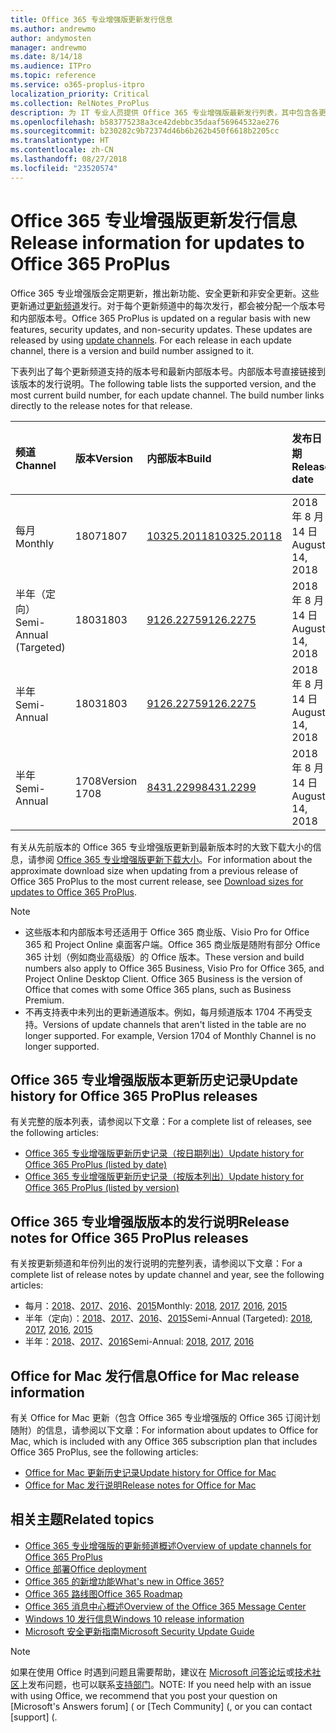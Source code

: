 ```yaml
---
title: Office 365 专业增强版更新发行信息
ms.author: andrewmo
author: andymosten
manager: andrewmo
ms.date: 8/14/18
ms.audience: ITPro
ms.topic: reference
ms.service: o365-proplus-itpro
localization_priority: Critical
ms.collection: RelNotes_ProPlus
description: 为 IT 专业人员提供 Office 365 专业增强版最新发行列表，其中包含各更新频道和发行说明链接以及更新历史记录
ms.openlocfilehash: b583775238a3ce42debbc35daaf56964532ae276
ms.sourcegitcommit: b230282c9b72374d46b6b262b450f6618b2205cc
ms.translationtype: HT
ms.contentlocale: zh-CN
ms.lasthandoff: 08/27/2018
ms.locfileid: "23520574"
---
```

# <a name="release-information-for-updates-to-office-365-proplus"></a><span data-ttu-id="954f7-103">Office 365 专业增强版更新发行信息</span><span class="sxs-lookup"><span data-stu-id="954f7-103">Release information for updates to Office 365 ProPlus</span></span>

<span data-ttu-id="954f7-p101">Office 365 专业增强版会定期更新，推出新功能、安全更新和非安全更新。这些更新通过[更新频道](https://docs.microsoft.com/DeployOffice/overview-of-update-channels-for-office-365-proplus)发行。对于每个更新频道中的每次发行，都会被分配一个版本号和内部版本号。</span><span class="sxs-lookup"><span data-stu-id="954f7-p101">Office 365 ProPlus is updated on a regular basis with new features, security updates, and non-security updates. These updates are released by using [update channels](https://docs.microsoft.com/DeployOffice/overview-of-update-channels-for-office-365-proplus). For each release in each update channel, there is a version and build number assigned to it.</span></span> 

<span data-ttu-id="954f7-p102">下表列出了每个更新频道支持的版本号和最新内部版本号。内部版本号直接链接到该版本的发行说明。</span><span class="sxs-lookup"><span data-stu-id="954f7-p102">The following table lists the supported version, and the most current build number, for each update channel. The build number links directly to the release notes for that release.</span></span> 

  
|<span data-ttu-id="954f7-109">**频道**</span><span class="sxs-lookup"><span data-stu-id="954f7-109">**Channel**</span></span>|<span data-ttu-id="954f7-110">**版本**</span><span class="sxs-lookup"><span data-stu-id="954f7-110">**Version**</span></span>|<span data-ttu-id="954f7-111">**内部版本**</span><span class="sxs-lookup"><span data-stu-id="954f7-111">**Build**</span></span>|<span data-ttu-id="954f7-112">**发布日期**</span><span class="sxs-lookup"><span data-stu-id="954f7-112">**Release date**</span></span>|<span data-ttu-id="954f7-113">**之前支持的版本**</span><span class="sxs-lookup"><span data-stu-id="954f7-113">**Version supported until**</span></span>|
|:-----|:-----|:-----|:-----|:-----|
|<span data-ttu-id="954f7-114">每月</span><span class="sxs-lookup"><span data-stu-id="954f7-114">Monthly</span></span>  <br/> |<span data-ttu-id="954f7-115">1807</span><span class="sxs-lookup"><span data-stu-id="954f7-115">1807</span></span>  <br/> |[<span data-ttu-id="954f7-116">10325.20118</span><span class="sxs-lookup"><span data-stu-id="954f7-116">10325.20118</span></span>](monthly-channel-2018.md#version-1807-august-14)  <br/> | <span data-ttu-id="954f7-117">2018 年 8 月 14 日</span><span class="sxs-lookup"><span data-stu-id="954f7-117">August 14, 2018</span></span>  <br/> | <span data-ttu-id="954f7-118">版本 1808 已发布</span><span class="sxs-lookup"><span data-stu-id="954f7-118">Version 1808 is released</span></span> <br/>|
|<span data-ttu-id="954f7-119">半年（定向）</span><span class="sxs-lookup"><span data-stu-id="954f7-119">Semi-Annual (Targeted)</span></span>  <br/> |<span data-ttu-id="954f7-120">1803</span><span class="sxs-lookup"><span data-stu-id="954f7-120">1803</span></span>  <br/> |[<span data-ttu-id="954f7-121">9126.2275</span><span class="sxs-lookup"><span data-stu-id="954f7-121">9126.2275</span></span>](semi-annual-channel-targeted-2018.md#version-1803-august-14)  <br/> | <span data-ttu-id="954f7-122">2018 年 8 月 14 日</span><span class="sxs-lookup"><span data-stu-id="954f7-122">August 14, 2018</span></span>  <br/> | <span data-ttu-id="954f7-123">2018 年 9 月 11 日</span><span class="sxs-lookup"><span data-stu-id="954f7-123">September 11, 2018</span></span> <br/>|
|<span data-ttu-id="954f7-124">半年</span><span class="sxs-lookup"><span data-stu-id="954f7-124">Semi-Annual</span></span> <br/> |<span data-ttu-id="954f7-125">1803</span><span class="sxs-lookup"><span data-stu-id="954f7-125">1803</span></span>  <br/> | [<span data-ttu-id="954f7-126">9126.2275</span><span class="sxs-lookup"><span data-stu-id="954f7-126">9126.2275</span></span>](semi-annual-channel-2018.md#version-1803-august-14) <br/> | <span data-ttu-id="954f7-127">2018 年 8 月 14 日</span><span class="sxs-lookup"><span data-stu-id="954f7-127">August 14, 2018</span></span>  <br/> | <span data-ttu-id="954f7-128">2019 年 9 月 10日</span><span class="sxs-lookup"><span data-stu-id="954f7-128">September 10, 2019</span></span> <br/>|
|<span data-ttu-id="954f7-129">半年</span><span class="sxs-lookup"><span data-stu-id="954f7-129">Semi-Annual</span></span> <br/> |<span data-ttu-id="954f7-130">1708</span><span class="sxs-lookup"><span data-stu-id="954f7-130">Version 1708</span></span>  <br/> |[<span data-ttu-id="954f7-131">8431.2299</span><span class="sxs-lookup"><span data-stu-id="954f7-131">8431.2299</span></span>](semi-annual-channel-2018.md#version-1708-august-14)  <br/> | <span data-ttu-id="954f7-132">2018 年 8 月 14 日</span><span class="sxs-lookup"><span data-stu-id="954f7-132">August 14, 2018</span></span>  <br/> | <span data-ttu-id="954f7-133">2019 年 3 月 12 日</span><span class="sxs-lookup"><span data-stu-id="954f7-133">March 12, 2019</span></span> <br/>|

<span data-ttu-id="954f7-134">有关从先前版本的 Office 365 专业增强版更新到最新版本时的大致下载大小的信息，请参阅 [Office 365 专业增强版更新下载大小](download-sizes-office365-proplus-updates.md)。</span><span class="sxs-lookup"><span data-stu-id="954f7-134">For information about the approximate download size when updating from a previous release of Office 365 ProPlus to the most current release, see [Download sizes for updates to Office 365 ProPlus](download-sizes-office365-proplus-updates.md).</span></span>

> [!NOTE]
> - <span data-ttu-id="954f7-p103">这些版本和内部版本号还适用于 Office 365 商业版、Visio Pro for Office 365 和 Project Online 桌面客户端。Office 365 商业版是随附有部分 Office 365 计划（例如商业高级版）的 Office 版本。</span><span class="sxs-lookup"><span data-stu-id="954f7-p103">These version and build numbers also apply to Office 365 Business, Visio Pro for Office 365, and Project Online Desktop Client. Office 365 Business is the version of Office that comes with some Office 365 plans, such as Business Premium.</span></span>
> - <span data-ttu-id="954f7-p104">不再支持表中未列出的更新通道版本。例如，每月频道版本 1704 不再受支持。</span><span class="sxs-lookup"><span data-stu-id="954f7-p104">Versions of update channels that aren't listed in the table are no longer supported. For example, Version 1704 of Monthly Channel is no longer supported.</span></span> 


## <a name="update-history-for-office-365-proplus-releases"></a><span data-ttu-id="954f7-139">Office 365 专业增强版版本更新历史记录</span><span class="sxs-lookup"><span data-stu-id="954f7-139">Update history for Office 365 ProPlus releases</span></span>

<span data-ttu-id="954f7-140">有关完整的版本列表，请参阅以下文章：</span><span class="sxs-lookup"><span data-stu-id="954f7-140">For a complete list of releases, see the following articles:</span></span>
 - [<span data-ttu-id="954f7-141">Office 365 专业增强版更新历史记录（按日期列出）</span><span class="sxs-lookup"><span data-stu-id="954f7-141">Update history for Office 365 ProPlus (listed by date)</span></span>](update-history-office365-proplus-by-date.md)
 - [<span data-ttu-id="954f7-142">Office 365 专业增强版更新历史记录（按版本列出）</span><span class="sxs-lookup"><span data-stu-id="954f7-142">Update history for Office 365 ProPlus (listed by version)</span></span>](update-history-office365-proplus-by-version.md)

## <a name="release-notes-for-office-365-proplus-releases"></a><span data-ttu-id="954f7-143">Office 365 专业增强版版本的发行说明</span><span class="sxs-lookup"><span data-stu-id="954f7-143">Release notes for Office 365 ProPlus releases</span></span>

<span data-ttu-id="954f7-144">有关按更新频道和年份列出的发行说明的完整列表，请参阅以下文章：</span><span class="sxs-lookup"><span data-stu-id="954f7-144">For a complete list of release notes by update channel and year, see the following articles:</span></span>
 - <span data-ttu-id="954f7-145">每月：[2018](monthly-channel-2018.md)、[2017](monthly-channel-2017.md)、[2016](monthly-channel-2016.md)、[2015](monthly-channel-2015.md)</span><span class="sxs-lookup"><span data-stu-id="954f7-145">Monthly: [2018](monthly-channel-2018.md), [2017](monthly-channel-2017.md), [2016](monthly-channel-2016.md), [2015](monthly-channel-2015.md)</span></span>
 - <span data-ttu-id="954f7-146">半年（定向）：[2018](semi-annual-channel-targeted-2018.md)、[2017](semi-annual-channel-targeted-2017.md)、[2016](semi-annual-channel-targeted-2016.md)、[2015](semi-annual-channel-targeted-2015.md)</span><span class="sxs-lookup"><span data-stu-id="954f7-146">Semi-Annual (Targeted): [2018](semi-annual-channel-targeted-2018.md), [2017](semi-annual-channel-targeted-2017.md), [2016](semi-annual-channel-targeted-2016.md), [2015](semi-annual-channel-targeted-2015.md)</span></span>
 - <span data-ttu-id="954f7-147">半年：[2018](semi-annual-channel-2018.md)、[2017](semi-annual-channel-2017.md)、[2016](semi-annual-channel-2016.md)</span><span class="sxs-lookup"><span data-stu-id="954f7-147">Semi-Annual: [2018](semi-annual-channel-2018.md), [2017](semi-annual-channel-2017.md), [2016](semi-annual-channel-2016.md)</span></span>

## <a name="office-for-mac-release-information"></a><span data-ttu-id="954f7-148">Office for Mac 发行信息</span><span class="sxs-lookup"><span data-stu-id="954f7-148">Office for Mac release information</span></span>

<span data-ttu-id="954f7-149">有关 Office for Mac 更新（包含 Office 365 专业增强版的 Office 365 订阅计划随附）的信息，请参阅以下文章：</span><span class="sxs-lookup"><span data-stu-id="954f7-149">For information about updates to Office for Mac, which is included with any Office 365 subscription plan that includes Office 365 ProPlus, see the following articles:</span></span>
 - [<span data-ttu-id="954f7-150">Office for Mac 更新历史记录</span><span class="sxs-lookup"><span data-stu-id="954f7-150">Update history for Office for Mac</span></span>](update-history-office-for-mac.md)
 - [<span data-ttu-id="954f7-151">Office for Mac 发行说明</span><span class="sxs-lookup"><span data-stu-id="954f7-151">Release notes for Office for Mac</span></span>](release-notes-office-for-mac.md)


## <a name="related-topics"></a><span data-ttu-id="954f7-152">相关主题</span><span class="sxs-lookup"><span data-stu-id="954f7-152">Related topics</span></span>

- [<span data-ttu-id="954f7-153">Office 365 专业增强版的更新频道概述</span><span class="sxs-lookup"><span data-stu-id="954f7-153">Overview of update channels for Office 365 ProPlus</span></span>](https://docs.microsoft.com/DeployOffice/overview-of-update-channels-for-office-365-proplus)
- [<span data-ttu-id="954f7-154">Office 部署</span><span class="sxs-lookup"><span data-stu-id="954f7-154">Office deployment</span></span>](https://docs.microsoft.com/deployoffice/)
- [<span data-ttu-id="954f7-155">Office 365 的新增功能</span><span class="sxs-lookup"><span data-stu-id="954f7-155">What's new in Office 365?</span></span>](https://support.office.com/article/95c8d81d-08ba-42c1-914f-bca4603e1426)
- [<span data-ttu-id="954f7-156">Office 365 路线图</span><span class="sxs-lookup"><span data-stu-id="954f7-156">Office 365 Roadmap</span></span>](https://products.office.com/business/office-365-roadmap)
- [<span data-ttu-id="954f7-157">Office 365 消息中心概述</span><span class="sxs-lookup"><span data-stu-id="954f7-157">Overview of the Office 365 Message Center</span></span>](https://support.office.com/article/38fb3333-bfcc-4340-a37b-deda509c2093)
- [<span data-ttu-id="954f7-158">Windows 10 发行信息</span><span class="sxs-lookup"><span data-stu-id="954f7-158">Windows 10 release information</span></span>](https://www.microsoft.com/itpro/windows-10/release-information)
- [<span data-ttu-id="954f7-159">Microsoft 安全更新指南</span><span class="sxs-lookup"><span data-stu-id="954f7-159">Microsoft Security Update Guide</span></span>](https://portal.msrc.microsoft.com/)

> [!NOTE]
> <span data-ttu-id="954f7-160">如果在使用 Office 时遇到问题且需要帮助，建议在 [Microsoft 问答论坛](https://answers.microsoft.com/)或[技术社区](https://techcommunity.microsoft.com/)上发布问题，也可以联系[支持部门](https://support.microsoft.com/contactus)。</span><span class="sxs-lookup"><span data-stu-id="954f7-160">NOTE: If you need help with an issue with using Office, we recommend that you post your question on [Microsoft's Answers forum] ([](https://answers.microsoft.com/) or [Tech Community] ([](https://techcommunity.microsoft.com/), or you can contact [support] ([](https://support.microsoft.com/contactus).</span></span>
